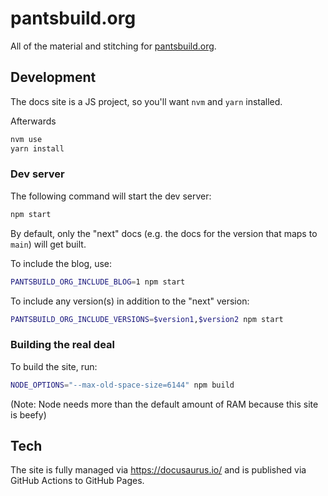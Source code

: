 # pantsbuild.org

All of the material and stitching for [pantsbuild.org](pantsbuild.org).

## Development

The docs site is a JS project, so you'll want `nvm` and `yarn` installed.

Afterwards

```bash
nvm use
yarn install
```

### Dev server

The following command will start the dev server:

```bash
npm start
```

By default, only the "next" docs (e.g. the docs for the version that maps to `main`) will get built.

To include the blog, use:

```bash
PANTSBUILD_ORG_INCLUDE_BLOG=1 npm start
```

To include any version(s) in addition to the "next" version:

```bash
PANTSBUILD_ORG_INCLUDE_VERSIONS=$version1,$version2 npm start
```

### Building the real deal

To build the site, run:

```bash
NODE_OPTIONS="--max-old-space-size=6144" npm build
```

(Note: Node needs more than the default amount of RAM because this site is beefy)

## Tech

The site is fully managed via https://docusaurus.io/ and is published via GitHub Actions to GitHub Pages.
